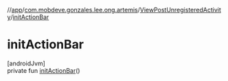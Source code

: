 //[app](../../../index.md)/[com.mobdeve.gonzales.lee.ong.artemis](../index.md)/[ViewPostUnregisteredActivity](index.md)/[initActionBar](init-action-bar.md)

# initActionBar

[androidJvm]\
private fun [initActionBar](init-action-bar.md)()
